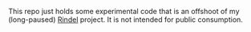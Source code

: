 This repo just holds some experimental code that is an offshoot of my (long-paused) [Rindel](https://github.com/rsimmons/rindel/) project. It is not intended for public consumption.
